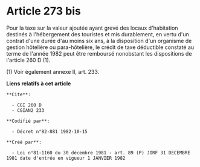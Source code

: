 # Article 273 bis

Pour la taxe sur la valeur ajoutée ayant grevé des locaux d'habitation destinés à l'hébergement des touristes et mis
durablement, en vertu d'un contrat d'une durée d'au moins six ans, à la disposition d'un organisme de gestion hôtelière ou
para-hôtelière, le crédit de taxe déductible constaté au terme de l'année 1982 peut être remboursé nonobstant les
dispositions de l'article 260 D (1).

(1) Voir également annexe II, art. 233.

**Liens relatifs à cet article**

	**Cite**:

	  - CGI 260 D
	  - CGIAN2 233

	**Codifié par**:

	  - Décret n°82-881 1982-10-15

	**Créé par**:

	  - Loi n°81-1160 du 30 décembre 1981 - art. 89 (P) JORF 31 DECEMBRE 1981 date d'entrée en vigueur 1 JANVIER 1982
